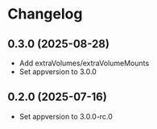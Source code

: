 # Changelog
## 0.3.0 (2025-08-28)

- Add extraVolumes/extraVolumeMounts
- Set appversion to 3.0.0

## 0.2.0 (2025-07-16)

- Set appversion to 3.0.0-rc.0